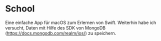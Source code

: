 # School

Eine einfache App für macOS zum Erlernen von Swift.
Weiterhin habe ich versucht, Daten mit Hilfe des SDK von MongoDB (https://docs.mongodb.com/realm/ios/) zu speichern.
